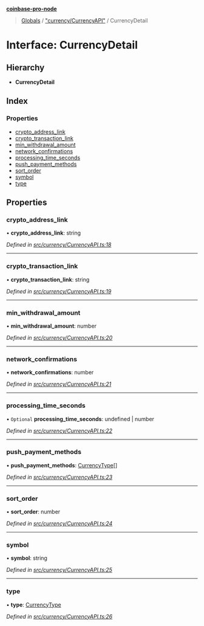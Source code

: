 **[coinbase-pro-node](../README.md)**

> [Globals](../globals.md) / ["currency/CurrencyAPI"](../modules/_currency_currencyapi_.md) / CurrencyDetail

# Interface: CurrencyDetail

## Hierarchy

- **CurrencyDetail**

## Index

### Properties

- [crypto_address_link](_currency_currencyapi_.currencydetail.md#crypto_address_link)
- [crypto_transaction_link](_currency_currencyapi_.currencydetail.md#crypto_transaction_link)
- [min_withdrawal_amount](_currency_currencyapi_.currencydetail.md#min_withdrawal_amount)
- [network_confirmations](_currency_currencyapi_.currencydetail.md#network_confirmations)
- [processing_time_seconds](_currency_currencyapi_.currencydetail.md#processing_time_seconds)
- [push_payment_methods](_currency_currencyapi_.currencydetail.md#push_payment_methods)
- [sort_order](_currency_currencyapi_.currencydetail.md#sort_order)
- [symbol](_currency_currencyapi_.currencydetail.md#symbol)
- [type](_currency_currencyapi_.currencydetail.md#type)

## Properties

### crypto_address_link

• **crypto_address_link**: string

_Defined in [src/currency/CurrencyAPI.ts:18](https://github.com/bennyn/coinbase-pro-node/blob/26bf4d8/src/currency/CurrencyAPI.ts#L18)_

---

### crypto_transaction_link

• **crypto_transaction_link**: string

_Defined in [src/currency/CurrencyAPI.ts:19](https://github.com/bennyn/coinbase-pro-node/blob/26bf4d8/src/currency/CurrencyAPI.ts#L19)_

---

### min_withdrawal_amount

• **min_withdrawal_amount**: number

_Defined in [src/currency/CurrencyAPI.ts:20](https://github.com/bennyn/coinbase-pro-node/blob/26bf4d8/src/currency/CurrencyAPI.ts#L20)_

---

### network_confirmations

• **network_confirmations**: number

_Defined in [src/currency/CurrencyAPI.ts:21](https://github.com/bennyn/coinbase-pro-node/blob/26bf4d8/src/currency/CurrencyAPI.ts#L21)_

---

### processing_time_seconds

• `Optional` **processing_time_seconds**: undefined \| number

_Defined in [src/currency/CurrencyAPI.ts:22](https://github.com/bennyn/coinbase-pro-node/blob/26bf4d8/src/currency/CurrencyAPI.ts#L22)_

---

### push_payment_methods

• **push_payment_methods**: [CurrencyType](../enums/_currency_currencyapi_.currencytype.md)[]

_Defined in [src/currency/CurrencyAPI.ts:23](https://github.com/bennyn/coinbase-pro-node/blob/26bf4d8/src/currency/CurrencyAPI.ts#L23)_

---

### sort_order

• **sort_order**: number

_Defined in [src/currency/CurrencyAPI.ts:24](https://github.com/bennyn/coinbase-pro-node/blob/26bf4d8/src/currency/CurrencyAPI.ts#L24)_

---

### symbol

• **symbol**: string

_Defined in [src/currency/CurrencyAPI.ts:25](https://github.com/bennyn/coinbase-pro-node/blob/26bf4d8/src/currency/CurrencyAPI.ts#L25)_

---

### type

• **type**: [CurrencyType](../enums/_currency_currencyapi_.currencytype.md)

_Defined in [src/currency/CurrencyAPI.ts:26](https://github.com/bennyn/coinbase-pro-node/blob/26bf4d8/src/currency/CurrencyAPI.ts#L26)_
